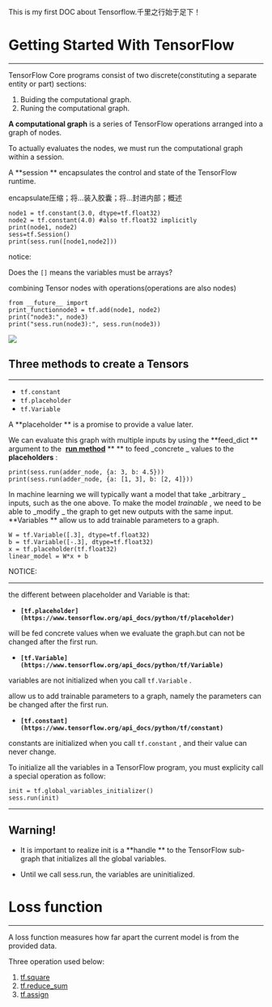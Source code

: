 This is my first DOC about Tensorflow.千里之行始于足下！

# Getting Started With TensorFlow

---

TensorFlow Core programs consist of two discrete(constituting a separate entity or part) sections:

1. Buiding the computational graph.
1. Runing the computational graph.

 **A computational graph** is a series of TensorFlow operations arranged into a graph of nodes.

To actually evaluates the nodes, we must run the computational graph within a session.

A **session ** encapsulates the control and state of the TensorFlow runtime.

encapsulate压缩；将…装入胶囊；将…封进内部；概述

    node1 = tf.constant(3.0, dtype=tf.float32)
    node2 = tf.constant(4.0) #also tf.float32 implicitly
    print(node1, node2)
    sess=tf.Session()
    print(sess.run([node1,node2]))

notice:

Does the `[]` means the variables must be arrays?

combining Tensor nodes with operations(operations are also nodes)

    from __future__ import
    print_functionnode3 = tf.add(node1, node2)
    print("node3:", node3)
    print("sess.run(node3):", sess.run(node3))

![](https://www.tensorflow.org/images/getting_started_add.png)

## Three methods to create a Tensors

---

- `tf.constant`
- `tf.placeholder`
- `tf.Variable`

A **placeholder ** is a promise to provide a value later.

We can evaluate this graph with multiple inputs by using the **feed_dict ** argument to the  [**run method**](https://www.tensorflow.org/api_docs/python/tf/Session#run) ** ** to feed _concrete _ values to the **placeholders** :

    print(sess.run(adder_node, {a: 3, b: 4.5}))
    print(sess.run(adder_node, {a: [1, 3], b: [2, 4]}))

In machine learning we will typically want a model that take _arbitrary _ inputs, such as the one above. To make the model _trainable_ , we need to be able to _modify _ the graph to get new outputs with the same input. **Variables ** allow us to add trainable parameters to a graph.

    W = tf.Variable([.3], dtype=tf.float32)
    b = tf.Variable([-.3], dtype=tf.float32)
    x = tf.placeholder(tf.float32)
    linear_model = W*x + b

NOTICE:

---

the different between placeholder and Variable is that:

- **`[tf.placeholder](https://www.tensorflow.org/api_docs/python/tf/placeholder)`**

will be fed concrete values when we evaluate the graph.but can not be changed after the first run.

- **`[tf.Variable](https://www.tensorflow.org/api_docs/python/tf/Variable)`**

variables are not initialized when you call `tf.Variable` .

allow us to add trainable parameters to a graph, namely the parameters can be changed after the first run.

- **`[tf.constant](https://www.tensorflow.org/api_docs/python/tf/constant)`**

constants are initialized when you call `tf.constant` , and their value can never change.

To initialize all the variables in a TensorFlow program, you must explicity call a special operation as follow:

    init = tf.global_variables_initializer()
    sess.run(init)

---

## Warning!

- It is important to realize init is a **handle ** to the TensorFlow sub-graph that initializes all the global variables.

- Until we call sess.run, the variables are uninitialized.

# Loss function

---

A loss function measures how far apart the current model is from the provided data.

Three operation used below:

1.  [tf.square](https://www.tensorflow.org/api_docs/python/tf/square)
1.  [tf.reduce_sum](https://www.tensorflow.org/api_docs/python/tf/reduce_sum)
1.  [tf.assign](https://www.tensorflow.org/api_docs/python/tf/assign)
